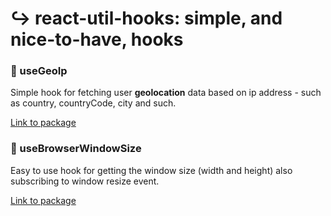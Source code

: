 # ↪️ react-util-hooks: simple, and nice-to-have, hooks

### 📍 useGeoIp
Simple hook for fetching user **geolocation** data based on ip address - such as country, countryCode, city and such.

[Link to package](https://www.npmjs.com/package/usegeoip)

### 📐 useBrowserWindowSize
Easy to use hook for getting the window size (width and height) also subscribing to window resize event. 

[Link to package](https://www.npmjs.com/package/usebrowserwindowsize)
